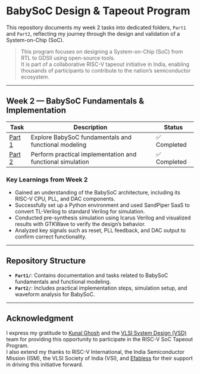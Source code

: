 # BabySoC Design & Tapeout Program

This repository documents my week 2 tasks into dedicated folders, `Part1` and `Part2`, reflecting my journey through the design and validation of a System-on-Chip (SoC).

> This program focuses on designing a System-on-Chip (SoC) from RTL to GDSII using open-source tools.  
> It is part of a collaborative RISC-V tapeout initiative in India, enabling thousands of participants to contribute to the nation’s semiconductor ecosystem.

---

## Week 2 — BabySoC Fundamentals & Implementation

| Task | Description | Status |
|-------|-------------|--------|
| [Part 1](./Part1/) | Explore BabySoC fundamentals and functional modeling | ✅ Completed |
| [Part 2](./Part2/) | Perform practical implementation and functional simulation | ✅ Completed |

### Key Learnings from Week 2

- Gained an understanding of the BabySoC architecture, including its RISC-V CPU, PLL, and DAC components.
- Successfully set up a Python environment and used SandPiper SaaS to convert TL-Verilog to standard Verilog for simulation.
- Conducted pre-synthesis simulation using Icarus Verilog and visualized results with GTKWave to verify the design’s behavior.
- Analyzed key signals such as reset, PLL feedback, and DAC output to confirm correct functionality.

---

## Repository Structure

- **`Part1/`**: Contains documentation and tasks related to BabySoC fundamentals and functional modeling.
- **`Part2/`**: Includes practical implementation steps, simulation setup, and waveform analysis for BabySoC.

---

## Acknowledgment

I express my gratitude to [Kunal Ghosh](https://github.com/kunalg123) and the [VLSI System Design (VSD)](https://vsdiat.vlsisystemdesign.com/) team for providing this opportunity to participate in the RISC-V SoC Tapeout Program.  
I also extend my thanks to RISC-V International, the India Semiconductor Mission (ISM), the VLSI Society of India (VSI), and [Efabless](https://github.com/efabless) for their support in driving this initiative forward.
